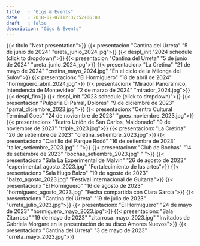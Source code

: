```yaml
---
title   : "Gigs & Events"
date    : 2018-07-07T12:37:52+06:00
draft   : false
description: "Gigs & Events"
---
```

{{< titulo "Next presentation">}}
{{< presentacion "Cantina del Urreta" "5 de junio de 2024" "ureta_junio_2024.jpg">}}
{{< despl_init "2024 schedule (click to dropdown)">}}
{{< presentacion "Cantina del Urreta" "5 de junio de 2024" "ureta_junio_2024.jpg">}}
{{< presentacionx "La Cretina" "21 de mayo de 2024" "cretina_mayo_2024.jpg" "En el ciclo de la Milonga del Sulov">}}
{{< presentacionx "El Hormiguero" "18 de abril de 2024" "hormiguero_abril_2024.jpg">}}
{{< presentacionx "Mirador Panorámico, Intendencia de Montevideo" "2 de marzo de 2024" "mirador_2024.jpg">}}
{{< despl_fin>}}
{{< despl_init "2023 schedule (click to dropdown)">}}
{{< presentacion "Pulpería El Parral, Dolores" "9 de diciembre de 2023" "parral_diciembre_2023.jpg">}}
{{< presentacionx "Centro Cultural Terminal Goes" "24 de noviembre de 2023" "goes_noviembre_2023.jpg">}}
{{< presentacionx "Teatro Unión de San Carlos, Maldonado" "9 de noviembre de 2023" "triple_2023.jpg">}}
{{< presentacionx "La Cretina" "26 de setiembre de 2023" "cretina_setiembre_2023.jpg">}}
{{< presentacionx "Castillo del Parque Rodó" "16 de setiembre de 2023" "taller_setiembre_2023.jpg" " ">}}
{{< presentacionx "Club de Bochas" "14 de setiembre de 2023" "bochas_setiembre_2023.jpg" " ">}}
{{< presentacionx "Sala La Experimental de Malvín" "26 de agosto de 2023" "experimental_agosto_2023.jpg" "Fortalecimiento de las artes">}}
{{< presentacionx "Sala Hugo Balzo" "19 de agosto de 2023" "balzo_agosto_2023.jpg" "Festival Internacional de Guitarra">}}
{{< presentacionx "El Hormiguero" "16 de agosto de 2023" "hormiguero_agosto_2023.jpg" "Fecha compartida con Clara García">}}
{{< presentacionx "Cantina del Urreta" "19 de julio de 2023" "urreta_julio_2023.jpg">}}
{{< presentacionx "El Hormiguero" "24 de mayo de 2023" "hormiguero_mayo_2023.jpg">}}
{{< presentacionx "Sala Zitarrosa" "19 de mayo de 2023" "zitarrosa_mayo_2023.jpg" "Invitados de Gabriela Morgare en la presentación de su disco Amores Nuevos">}}
{{< presentacionx "Cantina del Urreta" "3 de mayo de 2023" "urreta_mayo_2023.jpg">}}
